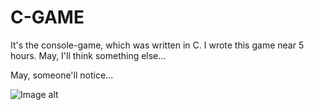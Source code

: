 # C-GAME

It's the console-game, which was written in C. I wrote this game near 5 hours. May, I'll think something else...




May, someone'll notice...

![Image alt](https://github.com/sashascul/CGAME/raw/main/image/photo.jpg)

